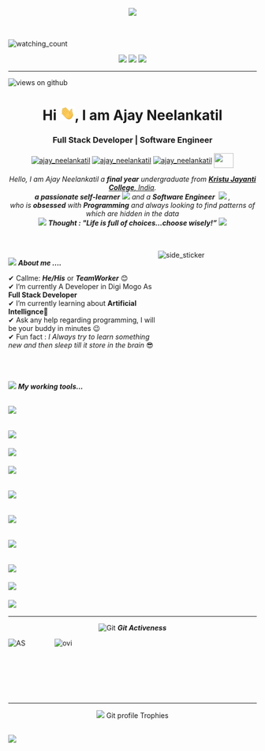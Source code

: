<p align="center">
  <img src="https://s27389.pcdn.co/wp-content/uploads/2019/08/AdobeStock_244675452.jpeg" height="200"/>
</p>
<br>

<p align="left"> 
<img src="https://komarev.com/ghpvc/?username=ArshadZanin&color=brightgreen" alt="watching_count" />
 </p>
 <p align="center">
<img src="https://img.shields.io/badge/Age-23-blue" />
  <img src="https://img.shields.io/badge/Focus-FullStack%20Developer-brightgreen" />
  <img src="https://img.shields.io/badge/Lives-India-success" />
</p>
<hr>
<img src="https://komarev.com/ghpvc/?username=Tech-Ajay&label=Views&color=brightgreen&style=flat-square" alt="views on github" />

<h1 align="center">Hi <img src="https://raw.githubusercontent.com/ABSphreak/ABSphreak/master/gifs/Hi.gif" width="30px">, I am Ajay Neelankatil </h1>
<h3 align="center">Full Stack Developer | Software Engineer </h3>
<p align="center">
<a href="https://www.hackerrank.com/ajayn_89140" target="blank"><img align="center" src="https://cdn.worldvectorlogo.com/logos/hackerrank.svg" alt="ajay_neelankatil" height="30" width="40" /></a>
<a href="https://www.linkedin.com/in/ajay-n-2b0271225/" target="blank"><img align="center" src="https://www.vectorlogo.zone/logos/linkedin/linkedin-tile.svg" alt="ajay_neelankatil" height="30" width="40" /></a>  
<a href="https://www.instagram.com/inked_skulll/" target="blank"><img align="center" src="https://www.vectorlogo.zone/logos/instagram/instagram-icon.svg" alt="ajay_neelankatil" height="30" width="40" /></a>
 <a href = "mailto: ajayn.89140@gmail.com"><img align="center" src="https://upload.wikimedia.org/wikipedia/commons/7/7e/Gmail_icon_%282020%29.svg" height="30" width="40" /></a>
</p>
</p>



<p align="center">
  <em>
    Hello, I am Ajay Neelankatil a <b>final year</b> undergraduate from <a href="https://www.kristujayanti.edu.in/home/"> <b>Kristu Jayanti College</b>, India</a>. <br>
    <b>a passionate self-learner</b> <img src="https://github.com/TheDudeThatCode/TheDudeThatCode/blob/master/Assets/Developer.gif" width="30px"> and a <b>Software Engineer </b>&nbsp;<img src="https://github.com/TheDudeThatCode/TheDudeThatCode/blob/master/Assets/Designer.gif" width="36px">&nbsp,<br>who is <b>obsessed</b>
    with <b>Programming</b> and always looking to find patterns of which are hidden in the data 
  </em> 
  <br>
  <img src="https://media.giphy.com/media/gH3LO09IOiZIqePwv9/giphy.gif" width="50" /> <b><i align="center">Thought : "Life is full of choices…choose wisely!”</i></b> <img src="https://media.giphy.com/media/qjqUcgIyRjsl2/giphy.gif" width="50" />
</p>
<br><br>
<img align="right" width=200px height=200px alt="side_sticker" src="https://media.giphy.com/media/TEnXkcsHrP4YedChhA/giphy.gif" />

<img src="https://media.giphy.com/media/iY8CRBdQXODJSCERIr/giphy.gif" width="30px">&nbsp;***About me ....***

✔ Callme: ***He/His*** or ***TeamWorker*** 😊 <br>
✔ I’m currently A Developer in Digi Mogo As **Full Stack Developer**<br>
✔ I’m currently learning about **Artificial Intellignce**🥰<br>
✔ Ask any help regarding programming, I will be your buddy in minutes 😉<br>
✔ Fun fact : *I Always try to learn something new and then sleep till it store in the brain* 😎<br><br><br><br>
 

<img src="https://media.giphy.com/media/iY8CRBdQXODJSCERIr/giphy.gif" width="30px">&nbsp;***My working tools...***
<p align="left">
  
<!--   <code><img height="50" src="https://github.com/uannabi/-/blob/master/resource/git.svg"></code>
  <code> <img height="50" src="https://github.com/uannabi/-/blob/master/resource/python-icon.svg"> </code> -->
  <code> <img height="50" src="https://www.vectorlogo.zone/logos/java/java-ar21.svg"> </code>
<!--   <code> <img height="50" src="https://upload.wikimedia.org/wikipedia/commons/7/7e/Spyder_logo.svg"> </code> -->
<!--   <code> <img height="50" src="https://www.vectorlogo.zone/logos/jupyter/jupyter-ar21.svg"> </code> -->
<!--   <code> <img height="50" src="https://www.vectorlogo.zone/logos/dotnet/dotnet-ar21.svg"> </code> -->
  <code> <img height="50" src="https://www.vectorlogo.zone/logos/w3_html5/w3_html5-ar21.svg"> </code>
  <code> <img height="50" src="https://www.vectorlogo.zone/logos/mysql/mysql-ar21.svg"> </code>
  <code> <img height="50" src="https://www.vectorlogo.zone/logos/sqlite/sqlite-ar21.svg"> </code>
<!--   <code> <img height="50" src="https://matplotlib.org/2.2.5/_images/sphx_glr_logos2_001.png" width='100'> </code> -->
<!--   <code> <img height="50" src="https://upload.wikimedia.org/wikipedia/commons/thumb/e/ed/Pandas_logo.svg/768px-Pandas_logo.svg.png"> </code> -->
<!--   <code> <img height="50" src="https://www.vectorlogo.zone/logos/pocoo_flask/pocoo_flask-ar21.svg"> </code> -->
  <code> <img height="50" src="https://www.vectorlogo.zone/logos/heroku/heroku-ar21.svg"> </code>
<!--   <code> <img height="50" src="https://www.vectorlogo.zone/logos/numpy/numpy-ar21.svg"> </code> -->
<!--   <code> <img height="50" src="https://raw.githubusercontent.com/valohai/ml-logos/master/scipy.svg"> </code> -->
  <code> <img height="50" src="https://www.vectorlogo.zone/logos/reactjs/reactjs-ar21.svg"> </code>
<!--   <code> <img height="50" src="https://www.vectorlogo.zone/logos/laravel/laravel-ar21.svg"> </code> -->
  <code> <img height="50" src="https://www.vectorlogo.zone/logos/javascript/javascript-ar21.svg"> </code>
<!--   <code> <img height="50" src="https://www.vectorlogo.zone/logos/netlifyapp_watercss/netlifyapp_watercss-ar21.svg"> </code> -->
<!--   <code> <img height="50" src="https://seeklogo.com/images/S/scikit-learn-logo-8766D07E2E-seeklogo.com.png"> </code> -->
<!--   <code> <img height="50" src="https://www.vectorlogo.zone/logos/tensorflow/tensorflow-ar21.svg"> </code> -->
  <code> <img height="50" src="https://www.vectorlogo.zone/logos/flutterio/flutterio-icon.svg"> </code>
  <code> <img height="50" src="https://www.vectorlogo.zone/logos/python/python-icon.svg"> </code>
  <code> <img height="50" src="https://www.vectorlogo.zone/logos/microsoft_vb/microsoft_vb-icon.svg"> </code>

  <hr>
  <p align="center">
 <img src="https://media.giphy.com/media/W5eoZHPpUx9sapR0eu/giphy.gif" width="30px" alt="Git"/>&nbsp;<i><b>Git Activeness</b></i></p>
 
<p><img align="left" src="https://github-readme-stats.vercel.app/api/top-langs?username=Tech-Ajay&show_icons=true&locale=en&layout=compact&theme=chartreuse-dark" alt="AS" /></p>
<p>&nbsp;<img align="right" src="https://github-readme-stats.vercel.app/api?username=Tech-Ajay&show_icons=true&locale=en&theme=chartreuse-dark" alt="ovi" width="410" /></p>
<br><br><br><br><br>

<hr>


<p align="center"><img src="https://media.giphy.com/media/QaMcXSekUWx7aogAUr/giphy.gif" width="30" />&nbsp;Git profile Trophies</p><br>
<img src="https://github-profile-trophy.vercel.app/?username=Tech-Ajay&theme=juicyfresh&no-bg=true" />
